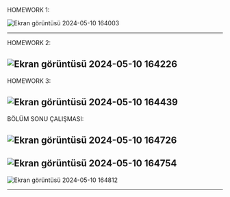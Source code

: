 HOMEWORK 1:

![Ekran görüntüsü 2024-05-10 164003](https://github.com/yunusyavuzhanafsar/Patika-Front-end/assets/160525505/6e785f6a-3102-4a35-bb53-cdf49837a5b6)

-----------------------------------------------------------------------------------------------------------------------------------------------
HOMEWORK 2:


![Ekran görüntüsü 2024-05-10 164226](https://github.com/yunusyavuzhanafsar/Patika-Front-end/assets/160525505/9630460a-8331-4a00-b68a-e28c418f9e7f)
-----------------------------------------------------------------------------------------------------------------------------------------------

HOMEWORK 3:

![Ekran görüntüsü 2024-05-10 164439](https://github.com/yunusyavuzhanafsar/Patika-Front-end/assets/160525505/b099220a-8ea2-4022-a2b0-757f9f765a1c)
-----------------------------------------------------------------------------------------------------------------------------------------------

BÖLÜM SONU ÇALIŞMASI:

![Ekran görüntüsü 2024-05-10 164726](https://github.com/yunusyavuzhanafsar/Patika-Front-end/assets/160525505/79e826e7-e8d9-4475-919c-8fdc44f4a196)
-----------------------------------------------------------------------------------------------------------------------------------------------


![Ekran görüntüsü 2024-05-10 164754](https://github.com/yunusyavuzhanafsar/Patika-Front-end/assets/160525505/49cff909-392c-4cc7-b3dc-1e5e9f6992d9)
-----------------------------------------------------------------------------------------------------------------------------------------------


![Ekran görüntüsü 2024-05-10 164812](https://github.com/yunusyavuzhanafsar/Patika-Front-end/assets/160525505/4eba54b7-e93e-4308-b51a-904bbd0dc022)

-----------------------------------------------------------------------------------------------------------------------------------------------
